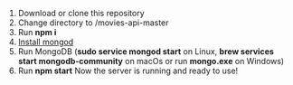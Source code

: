 1. Download or clone this repository
2. Change directory to /movies-api-master
3. Run <b>npm i</b>
4. [Install mongod](https://docs.mongodb.com/manual/installation/)
5. Run MongoDB (<b>sudo service mongod start</b> on Linux, <b>brew services start mongodb-community</b> on macOs or run <b>mongo.exe</b> on Windows)
6. Run <b>npm start</b>
Now the server is running and ready to use!
